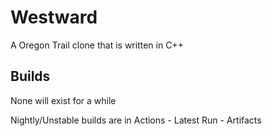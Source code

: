 # Westward
A Oregon Trail clone that is written in C++

## Builds
None will exist for a while

Nightly/Unstable builds are in Actions - Latest Run - Artifacts

